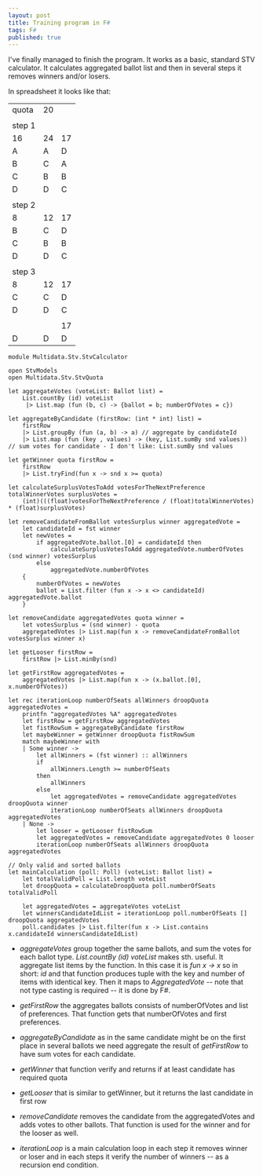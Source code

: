 ```yaml
---
layout: post
title: Training program in F#
tags: F#
published: true
---
```


I've finally managed to finish the program. It works as a basic, standard STV calculator.
It calculates aggregated ballot list and then in several steps it removes winners and/or losers.
<!-- more -->
In spreadsheet it looks like that:

|       |    |      |
|-------|----|------|
| quota | 20 |      |
|       |    |      |
| step 1|    |      |
| 16    | 24 | 17   |
| A     | A  | D    |
| B     | C  | A    |
| C     | B  | B    |
| D     | D  | C    |
|       |    |      |
| step 2|    |      |
| 8     | 12 | 17   |
| B     | C  | D    |
| C     | B  | B    |
| D     | D  | C    |
|       |    |      |
| step 3|    |      |
| 8     | 12 | 17   |
| C     | C  | D    |
| D     | D  | C    |
|       |    |      |
|       |    | 17   |
| D     | D  | D    |


```F#
module Multidata.Stv.StvCalculator

open StvModels
open Multidata.Stv.StvQuota

let aggregateVotes (voteList: Ballot list) =
    List.countBy (id) voteList 
     |> List.map (fun (b, c) -> {ballot = b; numberOfVotes = c})

let aggregateByCandidate (firstRow: (int * int) list) = 
    firstRow
    |> List.groupBy (fun (a, b) -> a) // aggregate by candidateId
    |> List.map (fun (key , values) -> (key, List.sumBy snd values)) // sum votes for candidate - I don't like: List.sumBy snd values

let getWinner quota firstRow =
    firstRow 
    |> List.tryFind(fun x -> snd x >= quota)

let calculateSurplusVotesToAdd votesForTheNextPreference totalWinnerVotes surplusVotes = 
    (int)(((float)votesForTheNextPreference / (float)totalWinnerVotes) * (float)surplusVotes)

let removeCandidateFromBallot votesSurplus winner aggregatedVote = 
    let candidateId = fst winner
    let newVotes = 
        if aggregatedVote.ballot.[0] = candidateId then
            calculateSurplusVotesToAdd aggregatedVote.numberOfVotes (snd winner) votesSurplus
        else
            aggregatedVote.numberOfVotes
    {
        numberOfVotes = newVotes
        ballot = List.filter (fun x -> x <> candidateId) aggregatedVote.ballot
    }

let removeCandidate aggregatedVotes quota winner = 
    let votesSurplus = (snd winner) - quota
    aggregatedVotes |> List.map(fun x -> removeCandidateFromBallot votesSurplus winner x)

let getLooser firstRow =
    firstRow |> List.minBy(snd)

let getFirstRow aggregatedVotes = 
    aggregatedVotes |> List.map(fun x -> (x.ballot.[0], x.numberOfVotes))

let rec iterationLoop numberOfSeats allWinners droopQuota aggregatedVotes =
    printfn "aggregatedVotes %A" aggregatedVotes
    let firstRow = getFirstRow aggregatedVotes
    let fistRowSum = aggregateByCandidate firstRow
    let maybeWinner = getWinner droopQuota fistRowSum
    match maybeWinner with
    | Some winner ->
        let allWinners = (fst winner) :: allWinners
        if 
            allWinners.Length >= numberOfSeats
        then 
            allWinners
        else
            let aggregatedVotes = removeCandidate aggregatedVotes droopQuota winner
            iterationLoop numberOfSeats allWinners droopQuota aggregatedVotes
    | None ->
        let looser = getLooser fistRowSum
        let aggregatedVotes = removeCandidate aggregatedVotes 0 looser
        iterationLoop numberOfSeats allWinners droopQuota aggregatedVotes

// Only valid and sorted ballots
let mainCalculation (poll: Poll) (voteList: Ballot list) =
    let totalValidPoll = List.length voteList
    let droopQuota = calculateDroopQuota poll.numberOfSeats totalValidPoll

    let aggregatedVotes = aggregateVotes voteList
    let winnersCandidateIdList = iterationLoop poll.numberOfSeats [] droopQuota aggregatedVotes
    poll.candidates |> List.filter(fun x -> List.contains x.candidateId winnersCandidateIdList)

```

* *aggregateVotes* group together the same ballots, and sum the votes for each ballot type. *List.countBy (id) voteList* makes sth. useful. It aggregate list items by the function. In this case it is *fun x -> x* so in short: *id* and that function produces tuple with the key and number of items with identical key. Then it maps to *AggregatedVote* -- note that not type casting is required -- it is done by F#.

* *getFirstRow* the aggregates ballots consists of numberOfVotes and list of preferences. That function gets that numberOfVotes and first preferences.

* *aggregateByCandidate* as in the same candidate might be on the first place in several ballots we need aggregate the result of *getFirstRow* to have sum votes for each candidate.

* *getWinner* that function verify and returns if at least candidate has required quota

* *getLooser* that is similar to getWinner, but it returns the last candidate in first row

* *removeCandidate* removes the candidate from the aggregatedVotes and adds votes to other ballots. That function is used for the winner and for the looser as well.

* *iterationLoop* is a main calculation loop in each step it removes winner or loser and in each steps it verify the number of winners -- as a recursion end condition.

